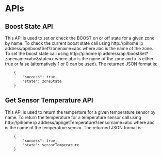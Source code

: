 # APIs

## Boost State API
This API is used to set or check the BOOST on or off state for a given zone by name.
To check the current boost state call using http://pihome ip address/api/boostSet?zonename=abc where abc is the name of the zone.
To set the boost state call using http://pihome ip address/api/boostSet?zonename=abc&state=x where abc is the name of the zone and x is either true or false (alternatively 1 or 0 can be used).
The returned JSON format is:
```
    {
        "success": true,
        "state": zoneState
    }
```

## Get Sensor Temperature API
This API is used to return the temperture for a given temperature sensor by name.
To return the temperature for a temperature sensor call using http://pihome ip address/api/getTemperature?sensorname=abc where abc is the name of the temperature sensor.
The returned JSON format is:
```
    {
        "success": true,
        "state": sensorTemperature
    }
```
